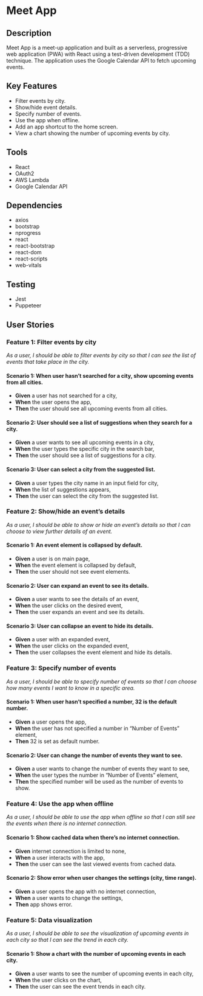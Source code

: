 # Meet App

## Description
Meet App is a meet-up application and built as a serverless, progressive web application (PWA) with React using a test-driven development (TDD) technique. The application uses the Google Calendar API to fetch upcoming events.

## Key Features
- Filter events by city.
- Show/hide event details.
- Specify number of events.
- Use the app when offline.
- Add an app shortcut to the home screen.
- View a chart showing the number of upcoming events by city.

## Tools
- React
- OAuth2
- AWS Lambda
- Google Calendar API

## Dependencies
- axios
- bootstrap
- nprogress
- react
- react-bootstrap
- react-dom
- react-scripts
- web-vitals

## Testing
- Jest
- Puppeteer

## User Stories

### Feature 1:  Filter events by city
_As a user, I should be able to filter events by city so that I can see the list of events that take place in the city._

#### Scenario 1: When user hasn’t searched for a city, show upcoming events from all cities.
-	**Given** a user has not searched for a city,
-	**When** the user opens the app,
-	**Then** the user should see all upcoming events from all cities.

#### Scenario 2: User should see a list of suggestions when they search for a city.
-	**Given** a user wants to see all upcoming events in a city,
-	**When** the user types the specific city in the search bar,
-	**Then** the user should see a list of suggestions for a city.

#### Scenario 3: User can select a city from the suggested list.
-	**Given** a user types the city name in an input field for city,
-	**When** the list of suggestions appears,
-	**Then** the user can select the city from the suggested list.

### Feature 2:  Show/hide an event’s details
_As a user, I should be able to show or hide an event’s details so that I can choose to view further details of an event._

#### Scenario 1: An event element is collapsed by default.
-	**Given** a user is on main page,
-	**When** the event element is collapsed by default,
-	**Then** the user should not see event elements.

#### Scenario 2: User can expand an event to see its details.
-	**Given** a user wants to see the details of an event,
-	**When** the user clicks on the desired event,
-	**Then** the user expands an event and see its details.

#### Scenario 3: User can collapse an event to hide its details.
-	**Given** a user with an expanded event,
-	**When** the user clicks on the expanded event,
-	**Then** the user collapses the event element and hide its details.

### Feature 3:  Specify number of events
_As a user, I should be able to specify number of events so that I can choose how many events I want to know in a specific area._

#### Scenario 1: When user hasn’t specified a number, 32 is the default number.
-	**Given** a user opens the app,
-	**When** the user has not specified a number in “Number of Events” element,
-	**Then** 32 is set as default number.

#### Scenario 2: User can change the number of events they want to see.
-	**Given** a user wants to change the number of events they want to see,
-	**When** the user types the number in “Number of Events” element,
-	**Then** the specified number will be used as the number of events to show.

### Feature 4:  Use the app when offline
_As a user, I should be able to use the app when offline so that I can still see the events when there is no internet connection._

#### Scenario 1: Show cached data when there’s no internet connection.
-	**Given** internet connection is limited to none,
-	**When** a user interacts with the app,
-	**Then** the user can see the last viewed events from cached data.

#### Scenario 2: Show error when user changes the settings (city, time range).
-	**Given** a user opens the app with no internet connection,
-	**When** a user wants to change the settings,
-	**Then** app shows error.

### Feature 5: Data visualization
_As a user, I should be able to see the visualization of upcoming events in each city so that I can see the trend in each city._

#### Scenario 1: Show a chart with the number of upcoming events in each city.
-	**Given** a user wants to see the number of upcoming events in each city,
-	**When** the user clicks on the chart,
-	**Then** the user can see the event trends in each city.
